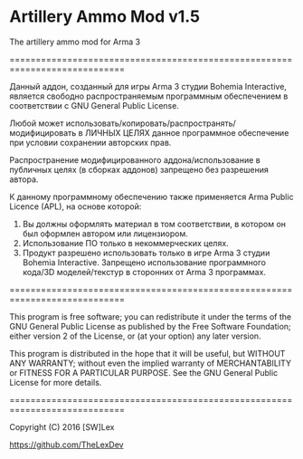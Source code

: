 # Artillery Ammo Mod v1.5
The artillery ammo mod for Arma 3

============================================================================

Данный аддон, созданный для игры Arma 3 студии Bohemia Interactive,
является свободно распространяемым программным обеспечением в соответствии
с GNU General Public License.

Любой может использовать/копировать/распространять/модифицировать в ЛИЧНЫХ ЦЕЛЯХ
данное программное обеспечение при условии сохранении авторских прав.

Распространение модифицированного аддона/использование в
публичных целях (в сборках аддонов) запрещено без разрешения автора.

К данному программному обеспечению также применяется Arma Public Licence (APL),
на основе которой:
1) Вы должны оформлять материал в том соответствии, в котором он был оформлен
автором или лицензиором.
2) Использование ПО только в некоммерческих целях.
3) Продукт разрешено использовать только в игре Arma 3 студии Bohemia Interactive.
Запрещено использование программного кода/3D моделей/текстур в сторонних от Arma 3
программах.

============================================================================

This program is free software; you can redistribute it
under the terms of the GNU General Public License as published by
the Free Software Foundation; either version 2 of the License, or
(at your option) any later version.

This program is distributed in the hope that it will be useful,
but WITHOUT ANY WARRANTY; without even the implied warranty of
MERCHANTABILITY or FITNESS FOR A PARTICULAR PURPOSE.  See the
GNU General Public License for more details.

============================================================================

Copyright (C)  2016  [SW]Lex

https://github.com/TheLexDev
